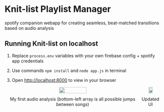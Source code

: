 # Knit-list Playlist Manager
spotify companion webapp for creating seamless, beat-matched transitions based on audio analysis

## Running Knit-list on localhost

1. Replace ```process.env``` variables with your own firebase config + spotify app credentials

2. Use commands ```npm install``` and ```node app.js``` in terminal

3. Open [http://localhost:8000](http://localhost:8000) to view in your browser

<div style="display:flex;justify-content:space-between;align-items:center;">
  <div style="text-align:center;">
    <img src="https://cdn.discordapp.com/attachments/1023710494416195686/1067660979917307934/Screen_Shot_2022-12-21_at_1.58.22_PM.png" style="width:45%;height:auto;">
    <p style="margin-top:10px;">My first audio analysis (bottom-left array is all possible jumps between songs)</p>
  </div>
  <div style="text-align:center;">
    <img src="https://cdn.discordapp.com/attachments/1023710494416195686/1065670484005486632/Screen_Shot_2023-01-19_at_10.33.26_AM.png" style="width:45%;height:auto;">
    <p style="margin-top:10px;">Updated UI</p>
  </div>
</div>
